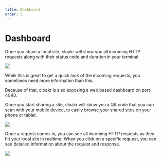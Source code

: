 ```yaml
---
title: Dashboard
order: 5
---
```


# Dashboard

Once you share a local site, cloakr will show you all incoming HTTP requests along with their status code and duration in your terminal:

![](/img/cloakr_terminal.png)

While this is great to get a quick look of the incoming requests, you sometimes need more information than this.

Because of that, cloakr is also exposing a web based dashboard on port 4040.

Once you start sharing a site, cloakr will show you a QR code that you can scan with your mobile device, to easily browse your shared sites on your phone or tablet.

![](/img/cloakr_qr.png)

Once a request comes in, you can see all incoming HTTP requests as they hit your local site in realtime.
When you click on a specific request, you can see detailed information about the request and response.

![](/img/cloakr_dashboard_details.png)